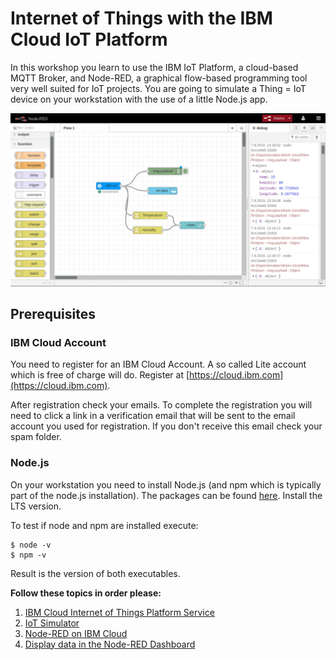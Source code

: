 # Internet of Things with the IBM Cloud IoT Platform

In this workshop you learn to use the IBM IoT Platform, a cloud-based MQTT Broker, and Node-RED, a graphical flow-based programming tool  very well suited for IoT projects. You are going to simulate a Thing = IoT device on your workstation with the use of a little Node.js app.

![node-red](documents/images/node-red.png)

## Prerequisites

### IBM Cloud Account

You need to register for an IBM Cloud Account. A so called Lite account which is free of charge will do. Register at [https://cloud.ibm.com](https://cloud.ibm.com).

After registration check your emails. To complete the registration you will need to click a link in a verification email that will be sent to the email account you used for registration. If you don't receive this email check your spam folder.

### Node.js

On your workstation you need to install Node.js (and npm which is typically part of the node.js installation). The packages can be found [here](https://nodejs.org/en/download/). Install the LTS version. 

To test if node and npm are installed execute:

```
$ node -v
$ npm -v
```

Result is the version of both executables.

__Follow these topics in order please:__

1. [IBM Cloud Internet of Things Platform Service](documents/IOTP.md)
2. [IoT Simulator](documents/APP.md)
3. [Node-RED on IBM Cloud](documents/NODERED.md)
4. [Display data in the Node-RED Dashboard](documents/DASHBOARD.md)






